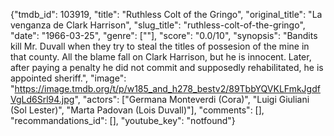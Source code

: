 {"tmdb_id": 103919, "title": "Ruthless Colt of the Gringo", "original_title": "La venganza de Clark Harrison", "slug_title": "ruthless-colt-of-the-gringo", "date": "1966-03-25", "genre": [""], "score": "0.0/10", "synopsis": "Bandits kill Mr. Duvall when they try to steal the titles of possesion of the mine in that county. All the blame fall on Clark Harrison, but he is innocent. Later, after paying a penalty he did not commit and supposedly rehabilitated, he is appointed sheriff.", "image": "https://image.tmdb.org/t/p/w185_and_h278_bestv2/89TbbYQVKLFmkJgdfVgLd6Srl94.jpg", "actors": ["Germana Monteverdi (Cora)", "Luigi Giuliani (Sol Lester)", "Marta Padovan (Lois Duvall)"], "comments": [], "recommandations_id": [], "youtube_key": "notfound"}